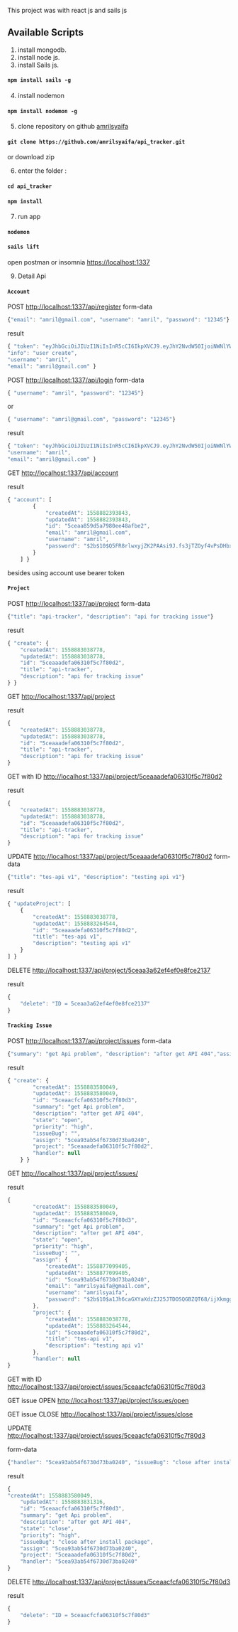 
This project was with react js and sails js

## Available Scripts

1. install mongodb.
2.  install node js.
3.  install Sails js.

#### `npm install sails -g`

4.  install nodemon
#### `npm install nodemon -g`

5. clone repository on github [amrilsyaifa](https://github.com/amrilsyaifa/api_tracker.git)

#### `git clone https://github.com/amrilsyaifa/api_tracker.git`
or download zip

6. enter the folder :
#### `cd api_tracker`
#### `npm install`


7. run app 
#### `nodemon`
#### `sails lift`


open postman or insomnia [https://localhost:1337](https://localhost:1337)

9. Detail Api

#### `Account`
POST [http://localhost:1337/api/register](http://localhost:1337/api/register)
form-data
```javascript
{"email": "amril@gmail.com", "username": "amril", "password": "12345"}
```
result
```javascript
{ "token": "eyJhbGciOiJIUzI1NiIsInR5cCI6IkpXVCJ9.eyJhY2NvdW50IjoiNWNlYWE4NTlkNWE3OTgwZWU0OGFmYmUyIiwiZW1haWwiOiJhbXJpbEBnbWFpbC5jb20iLCJ1c2VybmFtZSI6ImFtcmlsIiwiaWF0IjoxNTU4ODgyMzkzLCJleHAiOjE1NTg5Njg3OTN9.VLcFo5FhjIZxQuOU9YgIcx1E1wEi9e6ZJ84r6M8mXGY",
"info": "user create",
"username": "amril",
"email": "amril@gmail.com" }
```

POST [http://localhost:1337/api/login](http://localhost:1337/api/login)
form-data
```javascript
{ "username": "amril", "password": "12345"}
```
or
```javascript
{ "username": "amril@gmail.com", "password": "12345"}
```
result
```javascript
{ "token": "eyJhbGciOiJIUzI1NiIsInR5cCI6IkpXVCJ9.eyJhY2NvdW50IjoiNWNlYWE4NTlkNWE3OTgwZWU0OGFmYmUyIiwiZW1haWwiOiJhbXJpbEBnbWFpbC5jb20iLCJ1c2VybmFtZSI6ImFtcmlsIiwiaWF0IjoxNTU4ODgyNjIwLCJleHAiOjE1NTg5NjkwMjB9.6KvtK3Tnp_wRa-mplTbHUaVLPKBgakGaa_w0DfjhB1Q",
"username": "amril",
"email": "amril@gmail.com" }
```

GET [http://localhost:1337/api/account](http://localhost:1337/api/account)

result
```javascript
{ "account": [
        {
            "createdAt": 1558882393843,
            "updatedAt": 1558882393843,
            "id": "5ceaa859d5a7980ee48afbe2",
            "email": "amril@gmail.com",
            "username": "amril",
            "password": "$2b$10$Q5FR8rlwxyjZK2PAAsi9J.fs3jTZOyf4vPsDHbxXuLORZ6oApskHW"
        }  
    ] }
```


besides using account use bearer token

#### `Project`

POST [http://localhost:1337/api/project](http://localhost:1337/api/project)
form-data
```javascript
{"title": "api-tracker", "description": "api for tracking issue"}
```
result
```javascript
{ "create": {
    "createdAt": 1558883038778,
    "updatedAt": 1558883038778,
    "id": "5ceaaadefa06310f5c7f80d2",
    "title": "api-tracker",
    "description": "api for tracking issue"
} }
```

GET [http://localhost:1337/api/project](http://localhost:1337/api/project)

result
```javascript
{ 
    "createdAt": 1558883038778,
    "updatedAt": 1558883038778,
    "id": "5ceaaadefa06310f5c7f80d2",
    "title": "api-tracker",
    "description": "api for tracking issue"
}
```

GET with ID [http://localhost:1337/api/project/5ceaaadefa06310f5c7f80d2](http://localhost:1337/api/project/5ceaaadefa06310f5c7f80d2)

result
```javascript
{ 
    "createdAt": 1558883038778,
    "updatedAt": 1558883038778,
    "id": "5ceaaadefa06310f5c7f80d2",
    "title": "api-tracker",
    "description": "api for tracking issue"
}
```


UPDATE [http://localhost:1337/api/project/5ceaaadefa06310f5c7f80d2](http://localhost:1337/api/project/5ceaaadefa06310f5c7f80d2)
form-data
```javascript
{"title": "tes-api v1", "description": "testing api v1"}
```
result
```javascript
{ "updateProject": [
    {
        "createdAt": 1558883038778,
        "updatedAt": 1558883264544,
        "id": "5ceaaadefa06310f5c7f80d2",
        "title": "tes-api v1",
        "description": "testing api v1"
    }
] }
```

DELETE [http://localhost:1337/api/project/5ceaa3a62ef4ef0e8fce2137](http://localhost:1337/api/project/5ceaa3a62ef4ef0e8fce2137)

result
```javascript
{ 
    "delete": "ID = 5ceaa3a62ef4ef0e8fce2137"
}
```


#### `Tracking Issue`

POST [http://localhost:1337/api/project/issues](http://localhost:1337/api/project/issues)
form-data
```javascript
{"summary": "get Api problem", "description": "after get API 404","assign": "5cea93ab54f6730d73ba0240", "priority":"hight", "project":"5ceaaadefa06310f5c7f80d2"}
```
result
```javascript
{ "create": {
        "createdAt": 1558883580049,
        "updatedAt": 1558883580049,
        "id": "5ceaacfcfa06310f5c7f80d3",
        "summary": "get Api problem",
        "description": "after get API 404",
        "state": "open",
        "priority": "high",
        "issueBug": "",
        "assign": "5cea93ab54f6730d73ba0240",
        "project": "5ceaaadefa06310f5c7f80d2",
        "handler": null
    } }
```

GET [http://localhost:1337/api/project/issues/](http://localhost:1337/api/project/issues/)

result
```javascript
{ 
        "createdAt": 1558883580049,
        "updatedAt": 1558883580049,
        "id": "5ceaacfcfa06310f5c7f80d3",
        "summary": "get Api problem",
        "description": "after get API 404",
        "state": "open",
        "priority": "high",
        "issueBug": "",
        "assign": {
            "createdAt": 1558877099405,
            "updatedAt": 1558877099405,
            "id": "5cea93ab54f6730d73ba0240",
            "email": "amrilsyaifa@gmail.com",
            "username": "amrilsyaifa",
            "password": "$2b$10$a1Jh6caGXYaXdzZJ25JTDOSQGBZQT68/ijXkmggFuV4a6kpcddgUG"
        },
        "project": {
            "createdAt": 1558883038778,
            "updatedAt": 1558883264544,
            "id": "5ceaaadefa06310f5c7f80d2",
            "title": "tes-api v1",
            "description": "testing api v1"
        },
        "handler": null
}
```

GET with ID [http://localhost:1337/api/project/issues/5ceaacfcfa06310f5c7f80d3](http://localhost:1337/api/project/issues/5ceaacfcfa06310f5c7f80d3)

GET issue OPEN [http://localhost:1337/api/project/issues/open](http://localhost:1337/api/project/issues/open)

GET issue CLOSE [http://localhost:1337/api/project/issues/close](http://localhost:1337/api/project/issues/close)


UPDATE [http://localhost:1337/api/project/issues/5ceaacfcfa06310f5c7f80d3](http://localhost:1337/api/project/issues/5ceaacfcfa06310f5c7f80d3)

form-data
```javascript
{"handler": "5cea93ab54f6730d73ba0240", "issueBug": "close after install package","state": "close"}
```

result
```javascript
{ 
"createdAt": 1558883580049,
    "updatedAt": 1558883831316,
    "id": "5ceaacfcfa06310f5c7f80d3",
    "summary": "get Api problem",
    "description": "after get API 404",
    "state": "close",
    "priority": "high",
    "issueBug": "close after install package",
    "assign": "5cea93ab54f6730d73ba0240",
    "project": "5ceaaadefa06310f5c7f80d2",
    "handler": "5cea93ab54f6730d73ba0240"
}
```



DELETE [http://localhost:1337/api/project/issues/5ceaacfcfa06310f5c7f80d3](http://localhost:1337/api/project/issues/5ceaacfcfa06310f5c7f80d3)

result
```javascript
{ 
    "delete": "ID = 5ceaacfcfa06310f5c7f80d3"
}
```